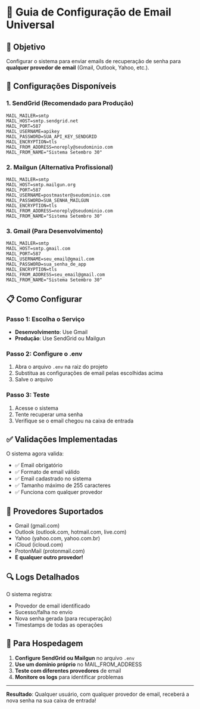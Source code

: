 # 📧 Guia de Configuração de Email Universal

## 🎯 Objetivo
Configurar o sistema para enviar emails de recuperação de senha para **qualquer provedor de email** (Gmail, Outlook, Yahoo, etc.).

## 🔧 Configurações Disponíveis

### 1. **SendGrid (Recomendado para Produção)**
```env
MAIL_MAILER=smtp
MAIL_HOST=smtp.sendgrid.net
MAIL_PORT=587
MAIL_USERNAME=apikey
MAIL_PASSWORD=SUA_API_KEY_SENDGRID
MAIL_ENCRYPTION=tls
MAIL_FROM_ADDRESS=noreply@seudominio.com
MAIL_FROM_NAME="Sistema Setembro 30"
```

### 2. **Mailgun (Alternativa Profissional)**
```env
MAIL_MAILER=smtp
MAIL_HOST=smtp.mailgun.org
MAIL_PORT=587
MAIL_USERNAME=postmaster@seudominio.com
MAIL_PASSWORD=SUA_SENHA_MAILGUN
MAIL_ENCRYPTION=tls
MAIL_FROM_ADDRESS=noreply@seudominio.com
MAIL_FROM_NAME="Sistema Setembro 30"
```

### 3. **Gmail (Para Desenvolvimento)**
```env
MAIL_MAILER=smtp
MAIL_HOST=smtp.gmail.com
MAIL_PORT=587
MAIL_USERNAME=seu_email@gmail.com
MAIL_PASSWORD=sua_senha_de_app
MAIL_ENCRYPTION=tls
MAIL_FROM_ADDRESS=seu_email@gmail.com
MAIL_FROM_NAME="Sistema Setembro 30"
```

## 📋 Como Configurar

### **Passo 1: Escolha o Serviço**
- **Desenvolvimento**: Use Gmail
- **Produção**: Use SendGrid ou Mailgun

### **Passo 2: Configure o .env**
1. Abra o arquivo `.env` na raiz do projeto
2. Substitua as configurações de email pelas escolhidas acima
3. Salve o arquivo

### **Passo 3: Teste**
1. Acesse o sistema
2. Tente recuperar uma senha
3. Verifique se o email chegou na caixa de entrada

## ✅ Validações Implementadas

O sistema agora valida:
- ✅ Email obrigatório
- ✅ Formato de email válido
- ✅ Email cadastrado no sistema
- ✅ Tamanho máximo de 255 caracteres
- ✅ Funciona com qualquer provedor

## 📧 Provedores Suportados

- Gmail (gmail.com)
- Outlook (outlook.com, hotmail.com, live.com)
- Yahoo (yahoo.com, yahoo.com.br)
- iCloud (icloud.com)
- ProtonMail (protonmail.com)
- **E qualquer outro provedor!**

## 🔍 Logs Detalhados

O sistema registra:
- Provedor de email identificado
- Sucesso/falha no envio
- Nova senha gerada (para recuperação)
- Timestamps de todas as operações

## 🚀 Para Hospedagem

1. **Configure SendGrid ou Mailgun** no arquivo `.env`
2. **Use um domínio próprio** no MAIL_FROM_ADDRESS
3. **Teste com diferentes provedores** de email
4. **Monitore os logs** para identificar problemas

---

**Resultado**: Qualquer usuário, com qualquer provedor de email, receberá a nova senha na sua caixa de entrada! 